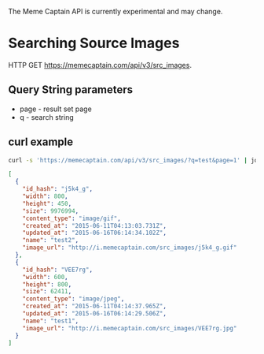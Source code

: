 The Meme Captain API is currently experimental and may change.

# Searching Source Images

HTTP GET https://memecaptain.com/api/v3/src_images.

## Query String parameters

- page - result set page
- q - search string

## curl example

```sh
curl -s 'https://memecaptain.com/api/v3/src_images/?q=test&page=1' | jq .
```

```json
[
  {
    "id_hash": "j5k4_g",
    "width": 800,
    "height": 450,
    "size": 9976994,
    "content_type": "image/gif",
    "created_at": "2015-06-11T04:13:03.731Z",
    "updated_at": "2015-06-16T06:14:34.102Z",
    "name": "test2",
    "image_url": "http://i.memecaptain.com/src_images/j5k4_g.gif"
  },
  {
    "id_hash": "VEE7rg",
    "width": 600,
    "height": 800,
    "size": 62411,
    "content_type": "image/jpeg",
    "created_at": "2015-06-11T04:14:37.965Z",
    "updated_at": "2015-06-16T06:14:29.506Z",
    "name": "test1",
    "image_url": "http://i.memecaptain.com/src_images/VEE7rg.jpg"
  }
]
```
